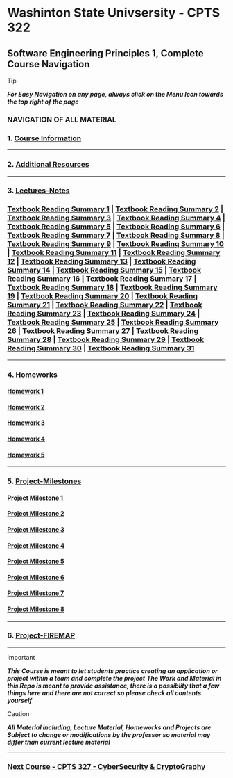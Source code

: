 # Washinton State Univsersity - CPTS 322

## Software Engineering Principles 1, Complete Course Navigation

> [!TIP]
> ***For Easy Navigation on any page, always click on the Menu Icon towards the top right of the page***

### NAVIGATION OF ALL MATERIAL 

### 1. [Course Information](https://github.com/MarkShinozaki/CPTS322-SoftwareEngineeringPrinciples1/tree/Course-Information)

---
### 2. [Additional Resources](https://github.com/MarkShinozaki/CPTS322-SoftwareEngineeringPrinciples1/tree/Resources)

---

### 3. [Lectures-Notes](https://github.com/MarkShinozaki/CPTS322-SoftwareEngineeringPrinciples1/tree/Lecture-Notes)

### [Textbook Reading Summary 1](https://github.com/MarkShinozaki/CPTS322-SoftwareEngineeringPrinciples1/blob/Lecture-Notes/TextbookReadingSummary1.pdf) | [Textbook Reading Summary 2](https://github.com/MarkShinozaki/CPTS322-SoftwareEngineeringPrinciples1/blob/Lecture-Notes/TextbookReadingSummary2.pdf) | [Textbook Reading Summary 3](https://github.com/MarkShinozaki/CPTS322-SoftwareEngineeringPrinciples1/blob/Lecture-Notes/TextbookReadingSummary3.pdf) | [Textbook Reading Summary 4](https://github.com/MarkShinozaki/CPTS322-SoftwareEngineeringPrinciples1/blob/Lecture-Notes/TextbookReadingSummary4.pdf) | [Textbook Reading Summary 5](https://github.com/MarkShinozaki/CPTS322-SoftwareEngineeringPrinciples1/blob/Lecture-Notes/TextbookReadingSummary5.pdf) | [Textbook Reading Summary 6](https://github.com/MarkShinozaki/CPTS322-SoftwareEngineeringPrinciples1/blob/Lecture-Notes/TextbookReadingSummary6.pdf) | [Textbook Reading Summary 7](https://github.com/MarkShinozaki/CPTS322-SoftwareEngineeringPrinciples1/blob/Lecture-Notes/TextbookReadingSummary7.pdf) | [Textbook Reading Summary 8](https://github.com/MarkShinozaki/CPTS322-SoftwareEngineeringPrinciples1/blob/Lecture-Notes/TextbookReadingSummary8.pdf) | [Textbook Reading Summary 9](https://github.com/MarkShinozaki/CPTS322-SoftwareEngineeringPrinciples1/blob/Lecture-Notes/TextbookReadingSummary9.pdf) | [Textbook Reading Summary 10](https://github.com/MarkShinozaki/CPTS322-SoftwareEngineeringPrinciples1/blob/Lecture-Notes/TextbookReadingSummary10.pdf) | [Textbook Reading Summary 11](https://github.com/MarkShinozaki/CPTS322-SoftwareEngineeringPrinciples1/blob/Lecture-Notes/TextbookReadingSummary11.pdf) | [Textbook Reading Summary 12](https://github.com/MarkShinozaki/CPTS322-SoftwareEngineeringPrinciples1/blob/Lecture-Notes/TextbookReadingSummary12.pdf) | [Textbook Reading Summary 13](https://github.com/MarkShinozaki/CPTS322-SoftwareEngineeringPrinciples1/blob/Lecture-Notes/TextbookReadingSummary13.pdf) | [Textbook Reading Summary 14](https://github.com/MarkShinozaki/CPTS322-SoftwareEngineeringPrinciples1/blob/Lecture-Notes/TextbookReadingSummary14.pdf) | [Textbook Reading Summary 15](https://github.com/MarkShinozaki/CPTS322-SoftwareEngineeringPrinciples1/blob/Lecture-Notes/TextbookReadingSummary15.pdf) | [Textbook Reading Summary 16](https://github.com/MarkShinozaki/CPTS322-SoftwareEngineeringPrinciples1/blob/Lecture-Notes/TextbookReadingSummary16.pdf) | [Textbook Reading Summary 17](https://github.com/MarkShinozaki/CPTS322-SoftwareEngineeringPrinciples1/blob/Lecture-Notes/TextbookReadingSummary17.pdf) | [Textbook Reading Summary 18](https://github.com/MarkShinozaki/CPTS322-SoftwareEngineeringPrinciples1/blob/Lecture-Notes/TextbookReadingSummary18.pdf) | [Textbook Reading Summary 19](https://github.com/MarkShinozaki/CPTS322-SoftwareEngineeringPrinciples1/blob/Lecture-Notes/TextbookReadingSummary19.pdf) | [Textbook Reading Summary 20](https://github.com/MarkShinozaki/CPTS322-SoftwareEngineeringPrinciples1/blob/Lecture-Notes/TextbookReadingSummary20.pdf) | [Textbook Reading Summary 21](https://github.com/MarkShinozaki/CPTS322-SoftwareEngineeringPrinciples1/blob/Lecture-Notes/TextbookReadingSummary21.pdf) | [Textbook Reading Summary 22](https://github.com/MarkShinozaki/CPTS322-SoftwareEngineeringPrinciples1/blob/Lecture-Notes/TextbookReadingSummary22.pdf) | [Textbook Reading Summary 23](https://github.com/MarkShinozaki/CPTS322-SoftwareEngineeringPrinciples1/blob/Lecture-Notes/TextbookReadingSummary23.pdf) | [Textbook Reading Summary 24](https://github.com/MarkShinozaki/CPTS322-SoftwareEngineeringPrinciples1/blob/Lecture-Notes/TextbookReadingSummary24.pdf) | [Textbook Reading Summary 25](https://github.com/MarkShinozaki/CPTS322-SoftwareEngineeringPrinciples1/blob/Lecture-Notes/TextbookReadingSummary25.pdf) | [Textbook Reading Summary 26](https://github.com/MarkShinozaki/CPTS322-SoftwareEngineeringPrinciples1/blob/Lecture-Notes/TextbookReadingSummary26.pdf) | [Textbook Reading Summary 27](https://github.com/MarkShinozaki/CPTS322-SoftwareEngineeringPrinciples1/blob/Lecture-Notes/TextbookReadingSummary27.pdf) | [Textbook Reading Summary 28](https://github.com/MarkShinozaki/CPTS322-SoftwareEngineeringPrinciples1/blob/Lecture-Notes/TextbookReadingSummary28.pdf) | [Textbook Reading Summary 29](https://github.com/MarkShinozaki/CPTS322-SoftwareEngineeringPrinciples1/blob/Lecture-Notes/TextbookReadingSummary29.pdf) | [Textbook Reading Summary 30](https://github.com/MarkShinozaki/CPTS322-SoftwareEngineeringPrinciples1/blob/Lecture-Notes/TextbookReadingSummary30.pdf) | [Textbook Reading Summary 31](https://github.com/MarkShinozaki/CPTS322-SoftwareEngineeringPrinciples1/blob/Lecture-Notes/TextbookReadingSummary31.pdf)


---

### 4. [Homeworks](https://github.com/MarkShinozaki/CPTS322-SoftwareEngineeringPrinciples1/tree/Homeworks)


#### [Homework 1](https://github.com/MarkShinozaki/CPTS322-SoftwareEngineeringPrinciples1/tree/Homeworks/Homework1)

#### [Homework 2](https://github.com/MarkShinozaki/CPTS322-SoftwareEngineeringPrinciples1/tree/Homeworks/Homework2)

#### [Homework 3](https://github.com/MarkShinozaki/CPTS322-SoftwareEngineeringPrinciples1/tree/Homeworks/Homework3)

#### [Homework 4](https://github.com/MarkShinozaki/CPTS322-SoftwareEngineeringPrinciples1/tree/Homeworks/Homework4)

#### [Homework 5](https://github.com/MarkShinozaki/CPTS322-SoftwareEngineeringPrinciples1/tree/Homeworks/Homework5)


---

### 5. [Project-Milestones](https://github.com/MarkShinozaki/CPTS322-SoftwareEngineeringPrinciples1/tree/Project-Milestones)

#### [Project Milestone 1](https://github.com/MarkShinozaki/CPTS322-SoftwareEngineeringPrinciples1/tree/Project-Milestones/Project%20Milestone%201)

#### [Project Milestone 2](https://github.com/MarkShinozaki/CPTS322-SoftwareEngineeringPrinciples1/tree/Project-Milestones/Project%20Milestone%202)

#### [Project Milestone 3](https://github.com/MarkShinozaki/CPTS322-SoftwareEngineeringPrinciples1/tree/Project-Milestones/Project%20Milestone%203)

#### [Project Milestone 4](https://github.com/MarkShinozaki/CPTS322-SoftwareEngineeringPrinciples1/tree/Project-Milestones/Project%20Milestone%204)

#### [Project Milestone 5](https://github.com/MarkShinozaki/CPTS322-SoftwareEngineeringPrinciples1/tree/Project-Milestones/Project%20Milestone%205)

#### [Project Milestone 6](https://github.com/MarkShinozaki/CPTS322-SoftwareEngineeringPrinciples1/tree/Project-Milestones/Project%20Milestone%206)

#### [Project Milestone 7](https://github.com/MarkShinozaki/CPTS322-SoftwareEngineeringPrinciples1/tree/Project-Milestones/Project%20Milestone%207)

#### [Project Milestone 8](https://github.com/MarkShinozaki/CPTS322-SoftwareEngineeringPrinciples1/tree/Project-Milestones/Project%20Milestone%207)

---

### 6. [Project-FIREMAP](https://github.com/MarkShinozaki/CPTS322-SoftwareEngineeringPrinciples1/tree/Project-FIREMAP)




--- 

> [!IMPORTANT]
> ***This Course is meant to let students practice creating an application or project within a team and complete the project***
> ***The Work and Material in this Repo is meant to provide assistance, there is a possiblity that a few things here and there are not correct so please check all contents yourself***

> [!CAUTION]
> ***All Material including, Lecture Material, Homeworks and Projects are Subject to change or modifications by the professor so material may differ than current lecture material***

---

### [Next Course - CPTS 327 - CyberSecurity & CryptoGraphy](https://github.com/MarkShinozaki/CPTS327-CyberSecurity-CryptoGraphy)

